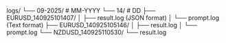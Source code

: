 logs/
└── 09-2025/           # MM-YYYY
    └── 14/            # DD
        ├── EURUSD_140925101407/
        │   ├── result.log    (JSON format)
        │   └── prompt.log    (Text format)
        ├── EURUSD_140925105146/
        │   ├── result.log
        │   └── prompt.log
        └── NZDUSD_140925110530/
            └── result.log